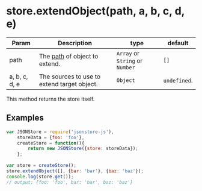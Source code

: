 # store.extendObject(path, a, b, c, d, e)

| **Param** | **Description** | **type** | **default** |
| --- | --- | --- | --- |
| path  | The [path](https://github.com/Jimmy-YMJ/jsonstore-js#about-the-path-param) of object to extend. | `Array` or `String` or `Number` | `[]` |
| a, b, c, d, e  | The sources to use to extend target object. | `Object` | `undefined`. |

This method returns the store itself.

## Examples
```javascript
var JSONStore = require('jsonstore-js'),
    storeData = {foo: 'foo'},
    createStore = function(){
        return new JSONStore({store: storeData});
    };
    
var store = createStore();
store.extendObject([], {bar: 'bar'}, {baz: 'baz'});
console.log(store.get());
// output: {foo: 'foo', bar: 'bar', baz: 'baz'}
```
